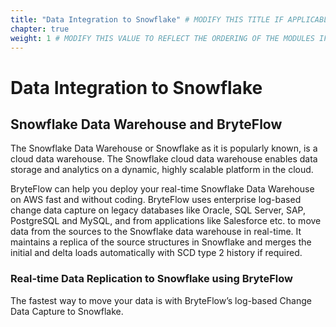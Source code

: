 ```yaml
---
title: "Data Integration to Snowflake" # MODIFY THIS TITLE IF APPLICABLE
chapter: true
weight: 1 # MODIFY THIS VALUE TO REFLECT THE ORDERING OF THE MODULES IF APPLICABLE
---
```


# Data Integration to Snowflake <!-- MODIFY THIS HEADING IF APPLICABLE -->

## Snowflake Data Warehouse and BryteFlow<!-- MODIFY THIS SUBHEADING -->

The Snowflake Data Warehouse or Snowflake as it is popularly known, is a cloud data warehouse. The Snowflake cloud data warehouse enables data storage and analytics on a dynamic, highly scalable platform in the cloud.  

BryteFlow can help you deploy your real-time Snowflake Data Warehouse on AWS fast and without coding. BryteFlow uses enterprise log-based change data capture on legacy databases like Oracle, SQL Server, SAP, PostgreSQL and MySQL, and from applications like Salesforce etc. to move data from the sources to the Snowflake data warehouse in real-time. It maintains a replica of the source structures in Snowflake and merges the initial and delta loads automatically with SCD type 2 history if required.  

 
### Real-time Data Replication to Snowflake using BryteFlow <!-- MODIFY THIS HEADING -->
The fastest way to move your data is with BryteFlow’s log-based Change Data Capture to Snowflake.
